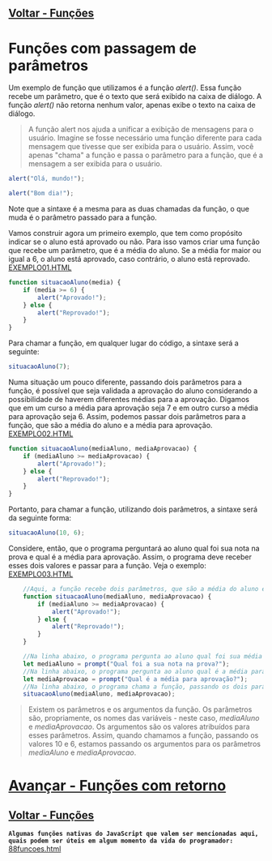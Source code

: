 ## [Voltar - Funções](../README.md) 

# Funções com passagem de parâmetros
Um exemplo de função que utilizamos é a função _alert()_. Essa função recebe um parâmetro, que é o texto que será exibido na caixa de diálogo. A função _alert()_ não retorna nenhum valor, apenas exibe o texto na caixa de diálogo.

> A função alert nos ajuda a unificar a exibição de mensagens para o usuário. Imagine se fosse necessário uma função diferente para cada mensagem que tivesse que ser exibida para o usuário. Assim, você apenas "chama" a função e passa o parâmetro para a função, que é a mensagem a ser exibida para o usuário.

```javascript
alert("Olá, mundo!");
```

```javascript
alert("Bom dia!");
```

Note que a sintaxe é a mesma para as duas chamadas da função, o que muda é o parâmetro passado para a função.

Vamos construir agora um primeiro exemplo, que tem como propósito indicar se o aluno está aprovado ou não. Para isso vamos criar uma função que recebe um parâmetro, que é a média do aluno. Se a média for maior ou igual a 6, o aluno está aprovado, caso contrário, o aluno está reprovado. [EXEMPLO01.HTML](../exemplos/exemplo01.html)

```javascript
function situacaoAluno(media) {
    if (media >= 6) {
        alert("Aprovado!");
    } else {
        alert("Reprovado!");
    }
}
```

Para chamar a função, em qualquer lugar do código, a sintaxe será a seguinte:

```javascript
situacaoAluno(7);
```

Numa situação um pouco diferente, passando dois parâmetros para a função, é possível que seja validada a aprovação do aluno considerando a possibilidade de haverem diferentes médias para a aprovação. Digamos que em um curso a média para aprovação seja 7 e em outro curso a média para aprovação seja 6. Assim, podemos passar dois parâmetros para a função, que são a média do aluno e a média para aprovação. [EXEMPLO02.HTML](../exemplos/exemplo02.html)

```javascript
function situacaoAluno(mediaAluno, mediaAprovacao) {
    if (mediaAluno >= mediaAprovacao) {
        alert("Aprovado!");
    } else {
        alert("Reprovado!");
    }
}
```

Portanto, para chamar a função, utilizando dois parâmetros, a sintaxe será da seguinte forma:

```javascript
situacaoAluno(10, 6);
```

Considere, então, que o programa perguntará ao aluno qual foi sua nota na prova e qual é a média para aprovação. Assim, o programa deve receber esses dois valores e passar para a função. Veja o exemplo: [EXEMPLO03.HTML](../exemplos/exemplo03.html)

```javascript
    //Aqui, a função recebe dois parâmetros, que são a média do aluno e a média para aprovação
    function situacaoAluno(mediaAluno, mediaAprovacao) {
        if (mediaAluno >= mediaAprovacao) {
            alert("Aprovado!");
        } else {
            alert("Reprovado!");
        }
    }

    //Na linha abaixo, o programa pergunta ao aluno qual foi sua média anual obtida
    let mediaAluno = prompt("Qual foi a sua nota na prova?");
    //Na linha abaixo, o programa pergunta ao aluno qual é a média para aprovação
    let mediaAprovacao = prompt("Qual é a média para aprovação?");
    //Na linha abaixo, o programa chama a função, passando os dois parâmetros informados pelo aluno
    situacaoAluno(mediaAluno, mediaAprovacao);
```

> Existem os parâmetros e os argumentos da função. Os parâmetros são, propriamente, os nomes das variáveis - neste caso, _mediaAluno_ e _mediaAprovacao_. Os argumentos são os valores atribuídos para esses parâmetros. Assim, quando chamamos a função, passando os valores 10 e 6, estamos passando os argumentos para os parâmetros _mediaAluno_ e _mediaAprovacao_.

# [Avançar - Funções com retorno](../02_retorno/README.md)

## [Voltar - Funções](../README.md)

**`Algumas funções nativas do JavaScript que valem ser mencionadas aqui, quais podem ser úteis em algum momento da vida do programador:`**
[88funcoes.html](../88funcoes.html)